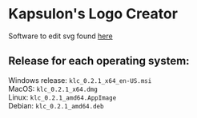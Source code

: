 # Kapsulon's Logo Creator
Software to edit svg found [here](https://fr.wikipedia.org/wiki/Triangle_de_Penrose#/media/Fichier:Tribar.svg)

## Release for each operating system:
Windows release: `klc_0.2.1_x64_en-US.msi`  
MacOS: `klc_0.2.1_x64.dmg`  
Linux: `klc_0.2.1_amd64.AppImage`  
Debian: `klc_0.2.1_amd64.deb`
